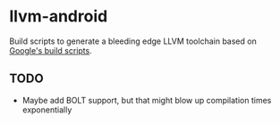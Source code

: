 # llvm-android

Build scripts to generate a bleeding edge LLVM toolchain based on [Google's build scripts](https://android.googlesource.com/toolchain/llvm_android/).

## TODO

* Maybe add BOLT support, but that might blow up compilation times exponentially
